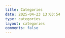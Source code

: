 ```yaml
---
title: Categories
date: 2025-04-23 13:03:54
type: categories
layout: categories
comments: false
---
```


